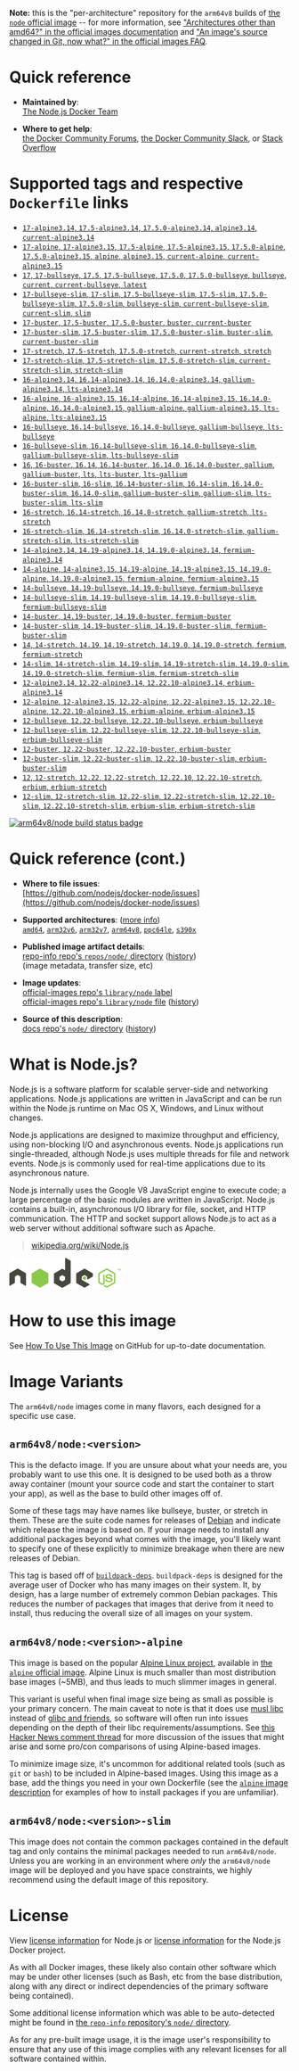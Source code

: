 <!--

********************************************************************************

WARNING:

    DO NOT EDIT "node/README.md"

    IT IS AUTO-GENERATED

    (from the other files in "node/" combined with a set of templates)

********************************************************************************

-->

**Note:** this is the "per-architecture" repository for the `arm64v8` builds of [the `node` official image](https://hub.docker.com/_/node) -- for more information, see ["Architectures other than amd64?" in the official images documentation](https://github.com/docker-library/official-images#architectures-other-than-amd64) and ["An image's source changed in Git, now what?" in the official images FAQ](https://github.com/docker-library/faq#an-images-source-changed-in-git-now-what).

# Quick reference

-	**Maintained by**:  
	[The Node.js Docker Team](https://github.com/nodejs/docker-node)

-	**Where to get help**:  
	[the Docker Community Forums](https://forums.docker.com/), [the Docker Community Slack](https://dockr.ly/slack), or [Stack Overflow](https://stackoverflow.com/search?tab=newest&q=docker)

# Supported tags and respective `Dockerfile` links

-	[`17-alpine3.14`, `17.5-alpine3.14`, `17.5.0-alpine3.14`, `alpine3.14`, `current-alpine3.14`](https://github.com/nodejs/docker-node/blob/5647d2766ea650f10fb5741e7f6e101b5e5ba0b6/17/alpine3.14/Dockerfile)
-	[`17-alpine`, `17-alpine3.15`, `17.5-alpine`, `17.5-alpine3.15`, `17.5.0-alpine`, `17.5.0-alpine3.15`, `alpine`, `alpine3.15`, `current-alpine`, `current-alpine3.15`](https://github.com/nodejs/docker-node/blob/5647d2766ea650f10fb5741e7f6e101b5e5ba0b6/17/alpine3.15/Dockerfile)
-	[`17`, `17-bullseye`, `17.5`, `17.5-bullseye`, `17.5.0`, `17.5.0-bullseye`, `bullseye`, `current`, `current-bullseye`, `latest`](https://github.com/nodejs/docker-node/blob/5647d2766ea650f10fb5741e7f6e101b5e5ba0b6/17/bullseye/Dockerfile)
-	[`17-bullseye-slim`, `17-slim`, `17.5-bullseye-slim`, `17.5-slim`, `17.5.0-bullseye-slim`, `17.5.0-slim`, `bullseye-slim`, `current-bullseye-slim`, `current-slim`, `slim`](https://github.com/nodejs/docker-node/blob/5647d2766ea650f10fb5741e7f6e101b5e5ba0b6/17/bullseye-slim/Dockerfile)
-	[`17-buster`, `17.5-buster`, `17.5.0-buster`, `buster`, `current-buster`](https://github.com/nodejs/docker-node/blob/5647d2766ea650f10fb5741e7f6e101b5e5ba0b6/17/buster/Dockerfile)
-	[`17-buster-slim`, `17.5-buster-slim`, `17.5.0-buster-slim`, `buster-slim`, `current-buster-slim`](https://github.com/nodejs/docker-node/blob/5647d2766ea650f10fb5741e7f6e101b5e5ba0b6/17/buster-slim/Dockerfile)
-	[`17-stretch`, `17.5-stretch`, `17.5.0-stretch`, `current-stretch`, `stretch`](https://github.com/nodejs/docker-node/blob/5647d2766ea650f10fb5741e7f6e101b5e5ba0b6/17/stretch/Dockerfile)
-	[`17-stretch-slim`, `17.5-stretch-slim`, `17.5.0-stretch-slim`, `current-stretch-slim`, `stretch-slim`](https://github.com/nodejs/docker-node/blob/5647d2766ea650f10fb5741e7f6e101b5e5ba0b6/17/stretch-slim/Dockerfile)
-	[`16-alpine3.14`, `16.14-alpine3.14`, `16.14.0-alpine3.14`, `gallium-alpine3.14`, `lts-alpine3.14`](https://github.com/nodejs/docker-node/blob/50c2806d4af0b991ed853072741a30e5d0cb777a/16/alpine3.14/Dockerfile)
-	[`16-alpine`, `16-alpine3.15`, `16.14-alpine`, `16.14-alpine3.15`, `16.14.0-alpine`, `16.14.0-alpine3.15`, `gallium-alpine`, `gallium-alpine3.15`, `lts-alpine`, `lts-alpine3.15`](https://github.com/nodejs/docker-node/blob/50c2806d4af0b991ed853072741a30e5d0cb777a/16/alpine3.15/Dockerfile)
-	[`16-bullseye`, `16.14-bullseye`, `16.14.0-bullseye`, `gallium-bullseye`, `lts-bullseye`](https://github.com/nodejs/docker-node/blob/50c2806d4af0b991ed853072741a30e5d0cb777a/16/bullseye/Dockerfile)
-	[`16-bullseye-slim`, `16.14-bullseye-slim`, `16.14.0-bullseye-slim`, `gallium-bullseye-slim`, `lts-bullseye-slim`](https://github.com/nodejs/docker-node/blob/50c2806d4af0b991ed853072741a30e5d0cb777a/16/bullseye-slim/Dockerfile)
-	[`16`, `16-buster`, `16.14`, `16.14-buster`, `16.14.0`, `16.14.0-buster`, `gallium`, `gallium-buster`, `lts`, `lts-buster`, `lts-gallium`](https://github.com/nodejs/docker-node/blob/50c2806d4af0b991ed853072741a30e5d0cb777a/16/buster/Dockerfile)
-	[`16-buster-slim`, `16-slim`, `16.14-buster-slim`, `16.14-slim`, `16.14.0-buster-slim`, `16.14.0-slim`, `gallium-buster-slim`, `gallium-slim`, `lts-buster-slim`, `lts-slim`](https://github.com/nodejs/docker-node/blob/50c2806d4af0b991ed853072741a30e5d0cb777a/16/buster-slim/Dockerfile)
-	[`16-stretch`, `16.14-stretch`, `16.14.0-stretch`, `gallium-stretch`, `lts-stretch`](https://github.com/nodejs/docker-node/blob/50c2806d4af0b991ed853072741a30e5d0cb777a/16/stretch/Dockerfile)
-	[`16-stretch-slim`, `16.14-stretch-slim`, `16.14.0-stretch-slim`, `gallium-stretch-slim`, `lts-stretch-slim`](https://github.com/nodejs/docker-node/blob/50c2806d4af0b991ed853072741a30e5d0cb777a/16/stretch-slim/Dockerfile)
-	[`14-alpine3.14`, `14.19-alpine3.14`, `14.19.0-alpine3.14`, `fermium-alpine3.14`](https://github.com/nodejs/docker-node/blob/b36041b26d8423f1838fb8232411a12f882cbb6a/14/alpine3.14/Dockerfile)
-	[`14-alpine`, `14-alpine3.15`, `14.19-alpine`, `14.19-alpine3.15`, `14.19.0-alpine`, `14.19.0-alpine3.15`, `fermium-alpine`, `fermium-alpine3.15`](https://github.com/nodejs/docker-node/blob/b36041b26d8423f1838fb8232411a12f882cbb6a/14/alpine3.15/Dockerfile)
-	[`14-bullseye`, `14.19-bullseye`, `14.19.0-bullseye`, `fermium-bullseye`](https://github.com/nodejs/docker-node/blob/b36041b26d8423f1838fb8232411a12f882cbb6a/14/bullseye/Dockerfile)
-	[`14-bullseye-slim`, `14.19-bullseye-slim`, `14.19.0-bullseye-slim`, `fermium-bullseye-slim`](https://github.com/nodejs/docker-node/blob/b36041b26d8423f1838fb8232411a12f882cbb6a/14/bullseye-slim/Dockerfile)
-	[`14-buster`, `14.19-buster`, `14.19.0-buster`, `fermium-buster`](https://github.com/nodejs/docker-node/blob/b36041b26d8423f1838fb8232411a12f882cbb6a/14/buster/Dockerfile)
-	[`14-buster-slim`, `14.19-buster-slim`, `14.19.0-buster-slim`, `fermium-buster-slim`](https://github.com/nodejs/docker-node/blob/b36041b26d8423f1838fb8232411a12f882cbb6a/14/buster-slim/Dockerfile)
-	[`14`, `14-stretch`, `14.19`, `14.19-stretch`, `14.19.0`, `14.19.0-stretch`, `fermium`, `fermium-stretch`](https://github.com/nodejs/docker-node/blob/b36041b26d8423f1838fb8232411a12f882cbb6a/14/stretch/Dockerfile)
-	[`14-slim`, `14-stretch-slim`, `14.19-slim`, `14.19-stretch-slim`, `14.19.0-slim`, `14.19.0-stretch-slim`, `fermium-slim`, `fermium-stretch-slim`](https://github.com/nodejs/docker-node/blob/b36041b26d8423f1838fb8232411a12f882cbb6a/14/stretch-slim/Dockerfile)
-	[`12-alpine3.14`, `12.22-alpine3.14`, `12.22.10-alpine3.14`, `erbium-alpine3.14`](https://github.com/nodejs/docker-node/blob/40ac15da3755945e22116d228f1cff8f5048a4ea/12/alpine3.14/Dockerfile)
-	[`12-alpine`, `12-alpine3.15`, `12.22-alpine`, `12.22-alpine3.15`, `12.22.10-alpine`, `12.22.10-alpine3.15`, `erbium-alpine`, `erbium-alpine3.15`](https://github.com/nodejs/docker-node/blob/40ac15da3755945e22116d228f1cff8f5048a4ea/12/alpine3.15/Dockerfile)
-	[`12-bullseye`, `12.22-bullseye`, `12.22.10-bullseye`, `erbium-bullseye`](https://github.com/nodejs/docker-node/blob/40ac15da3755945e22116d228f1cff8f5048a4ea/12/bullseye/Dockerfile)
-	[`12-bullseye-slim`, `12.22-bullseye-slim`, `12.22.10-bullseye-slim`, `erbium-bullseye-slim`](https://github.com/nodejs/docker-node/blob/40ac15da3755945e22116d228f1cff8f5048a4ea/12/bullseye-slim/Dockerfile)
-	[`12-buster`, `12.22-buster`, `12.22.10-buster`, `erbium-buster`](https://github.com/nodejs/docker-node/blob/40ac15da3755945e22116d228f1cff8f5048a4ea/12/buster/Dockerfile)
-	[`12-buster-slim`, `12.22-buster-slim`, `12.22.10-buster-slim`, `erbium-buster-slim`](https://github.com/nodejs/docker-node/blob/40ac15da3755945e22116d228f1cff8f5048a4ea/12/buster-slim/Dockerfile)
-	[`12`, `12-stretch`, `12.22`, `12.22-stretch`, `12.22.10`, `12.22.10-stretch`, `erbium`, `erbium-stretch`](https://github.com/nodejs/docker-node/blob/40ac15da3755945e22116d228f1cff8f5048a4ea/12/stretch/Dockerfile)
-	[`12-slim`, `12-stretch-slim`, `12.22-slim`, `12.22-stretch-slim`, `12.22.10-slim`, `12.22.10-stretch-slim`, `erbium-slim`, `erbium-stretch-slim`](https://github.com/nodejs/docker-node/blob/40ac15da3755945e22116d228f1cff8f5048a4ea/12/stretch-slim/Dockerfile)

[![arm64v8/node build status badge](https://img.shields.io/jenkins/s/https/doi-janky.infosiftr.net/job/multiarch/job/arm64v8/job/node.svg?label=arm64v8/node%20%20build%20job)](https://doi-janky.infosiftr.net/job/multiarch/job/arm64v8/job/node/)

# Quick reference (cont.)

-	**Where to file issues**:  
	[https://github.com/nodejs/docker-node/issues](https://github.com/nodejs/docker-node/issues)

-	**Supported architectures**: ([more info](https://github.com/docker-library/official-images#architectures-other-than-amd64))  
	[`amd64`](https://hub.docker.com/r/amd64/node/), [`arm32v6`](https://hub.docker.com/r/arm32v6/node/), [`arm32v7`](https://hub.docker.com/r/arm32v7/node/), [`arm64v8`](https://hub.docker.com/r/arm64v8/node/), [`ppc64le`](https://hub.docker.com/r/ppc64le/node/), [`s390x`](https://hub.docker.com/r/s390x/node/)

-	**Published image artifact details**:  
	[repo-info repo's `repos/node/` directory](https://github.com/docker-library/repo-info/blob/master/repos/node) ([history](https://github.com/docker-library/repo-info/commits/master/repos/node))  
	(image metadata, transfer size, etc)

-	**Image updates**:  
	[official-images repo's `library/node` label](https://github.com/docker-library/official-images/issues?q=label%3Alibrary%2Fnode)  
	[official-images repo's `library/node` file](https://github.com/docker-library/official-images/blob/master/library/node) ([history](https://github.com/docker-library/official-images/commits/master/library/node))

-	**Source of this description**:  
	[docs repo's `node/` directory](https://github.com/docker-library/docs/tree/master/node) ([history](https://github.com/docker-library/docs/commits/master/node))

# What is Node.js?

Node.js is a software platform for scalable server-side and networking applications. Node.js applications are written in JavaScript and can be run within the Node.js runtime on Mac OS X, Windows, and Linux without changes.

Node.js applications are designed to maximize throughput and efficiency, using non-blocking I/O and asynchronous events. Node.js applications run single-threaded, although Node.js uses multiple threads for file and network events. Node.js is commonly used for real-time applications due to its asynchronous nature.

Node.js internally uses the Google V8 JavaScript engine to execute code; a large percentage of the basic modules are written in JavaScript. Node.js contains a built-in, asynchronous I/O library for file, socket, and HTTP communication. The HTTP and socket support allows Node.js to act as a web server without additional software such as Apache.

> [wikipedia.org/wiki/Node.js](https://en.wikipedia.org/wiki/Node.js)

![logo](https://raw.githubusercontent.com/docker-library/docs/01c12653951b2fe592c1f93a13b4e289ada0e3a1/node/logo.png)

# How to use this image

See [How To Use This Image](https://github.com/nodejs/docker-node/blob/master/README.md#how-to-use-this-image) on GitHub for up-to-date documentation.

# Image Variants

The `arm64v8/node` images come in many flavors, each designed for a specific use case.

## `arm64v8/node:<version>`

This is the defacto image. If you are unsure about what your needs are, you probably want to use this one. It is designed to be used both as a throw away container (mount your source code and start the container to start your app), as well as the base to build other images off of.

Some of these tags may have names like bullseye, buster, or stretch in them. These are the suite code names for releases of [Debian](https://wiki.debian.org/DebianReleases) and indicate which release the image is based on. If your image needs to install any additional packages beyond what comes with the image, you'll likely want to specify one of these explicitly to minimize breakage when there are new releases of Debian.

This tag is based off of [`buildpack-deps`](https://hub.docker.com/_/buildpack-deps/). `buildpack-deps` is designed for the average user of Docker who has many images on their system. It, by design, has a large number of extremely common Debian packages. This reduces the number of packages that images that derive from it need to install, thus reducing the overall size of all images on your system.

## `arm64v8/node:<version>-alpine`

This image is based on the popular [Alpine Linux project](https://alpinelinux.org), available in [the `alpine` official image](https://hub.docker.com/_/alpine). Alpine Linux is much smaller than most distribution base images (~5MB), and thus leads to much slimmer images in general.

This variant is useful when final image size being as small as possible is your primary concern. The main caveat to note is that it does use [musl libc](https://musl.libc.org) instead of [glibc and friends](https://www.etalabs.net/compare_libcs.html), so software will often run into issues depending on the depth of their libc requirements/assumptions. See [this Hacker News comment thread](https://news.ycombinator.com/item?id=10782897) for more discussion of the issues that might arise and some pro/con comparisons of using Alpine-based images.

To minimize image size, it's uncommon for additional related tools (such as `git` or `bash`) to be included in Alpine-based images. Using this image as a base, add the things you need in your own Dockerfile (see the [`alpine` image description](https://hub.docker.com/_/alpine/) for examples of how to install packages if you are unfamiliar).

## `arm64v8/node:<version>-slim`

This image does not contain the common packages contained in the default tag and only contains the minimal packages needed to run `arm64v8/node`. Unless you are working in an environment where *only* the `arm64v8/node` image will be deployed and you have space constraints, we highly recommend using the default image of this repository.

# License

View [license information](https://github.com/nodejs/node/blob/master/LICENSE) for Node.js or [license information](https://github.com/nodejs/docker-node/blob/master/LICENSE) for the Node.js Docker project.

As with all Docker images, these likely also contain other software which may be under other licenses (such as Bash, etc from the base distribution, along with any direct or indirect dependencies of the primary software being contained).

Some additional license information which was able to be auto-detected might be found in [the `repo-info` repository's `node/` directory](https://github.com/docker-library/repo-info/tree/master/repos/node).

As for any pre-built image usage, it is the image user's responsibility to ensure that any use of this image complies with any relevant licenses for all software contained within.
